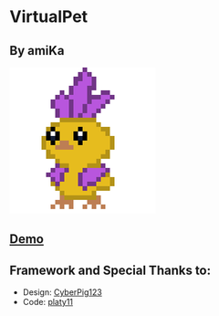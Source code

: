# VirtualPet
## By amiKa

![Baby Chick](images/baby_chick_256.png)

## [Demo](https://lnkd.in/dSktgcr)

## Framework and Special Thanks to:
 - Design: [CyberPig123](https://github.com/CyberPig123)
 - Code: [platy11](https://github.com/platy11)
 
 



